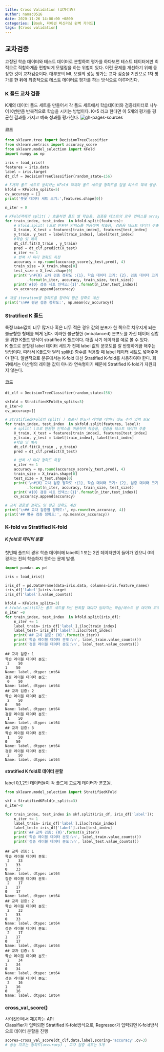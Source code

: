 ```yaml
---
title: Cross Validation (교차검증)
author: nanac0516
date: 2020-11-26 14:00:00 +0800
categories: [Book, 파이썬 머신러닝 완벽 가이드]
tags: [Cross validation]
---
```

##  교차검증
고정된 학습 데이터와 테스트 데이터로 분할하여 평가를 하다보면 테스트 데이터에만 최적으로 적합하게끔 편향되게 모델링을 하는 위험이 있다.
이런 문제를 개선하기 위해 등장한 것이 교차검증이다.
대부분의 ML 모델의 성능 평가는 교차 검증을 기반으로 1차 평가를 한 뒤에 최종적으로 테스트 데이터로 평가를 하는 방식으로 이루어진다.

### K 폴드 교차 검증
K개의 데이터 폴드 세트를 만들어서 각 폴드 세트에서 학습데이터와 검증데이터로 나누어 K번만큼 반복적으로 학습을 시키는 방법이다.
K=5 라고 한다면 이 5개의 평가를 평균한 결과를 가지고 예측 성과를 평가한다.
![gh-pages-sources](/assets/img/sample/k_fold_CV.png)
#### 코드
``` python
from sklearn.tree import DecisionTreeClassifier
from sklearn.metrics import accuracy_score
from sklearn.model_selection import KFold
import numpy as np

iris = load_iris()
features = iris.data
label = iris.target
dt_clf = DecisionTreeClassifier(random_state=156)

# 5개의 폴드 세트로 분리하는 KFold 객체와 폴드 세트별 정확도를 담을 리스트 객체 생성.
kfold = KFold(n_splits=5)
cv_accuracy = []
print('붓꽃 데이터 세트 크기:',features.shape[0])

n_iter = 0

# KFold객체의 split( ) 호출하면 폴드 별 학습용, 검증용 테스트의 로우 인덱스를 array로 반환  
for train_index, test_index  in kfold.split(features):
    # kfold.split( )으로 반환된 인덱스를 이용하여 학습용, 검증용 테스트 데이터 추출
    X_train, X_test = features[train_index], features[test_index]
    y_train, y_test = label[train_index], label[test_index]
    #학습 및 예측
    dt_clf.fit(X_train , y_train)    
    pred = dt_clf.predict(X_test)
    n_iter += 1
    # 반복 시 마다 정확도 측정
    accuracy = np.round(accuracy_score(y_test,pred), 4)
    train_size = X_train.shape[0]
    test_size = X_test.shape[0]
    print('\n#{0} 교차 검증 정확도 :{1}, 학습 데이터 크기: {2}, 검증 데이터 크기: {3}'
          .format(n_iter, accuracy, train_size, test_size))
    print('#{0} 검증 세트 인덱스:{1}'.format(n_iter,test_index))
    cv_accuracy.append(accuracy)

# 개별 iteration별 정확도를 합하여 평균 정확도 계산
print('\n## 평균 검증 정확도:', np.mean(cv_accuracy))
```

### Stratified K 폴드
  특정 label값이 너무 많거나 혹은 너무 적은 경우 값의 분포가 한 쪽으로 치우지게 되는 불균형한 형태를 띄게 된다. 이러한 불균형한 (imbalanced) 분포도를 가진 데이터 집합을 위한 K폴드 방식이 stratified K 폴드이다. 대출 사기 데이터를 예로 볼 수 있다.\
  K 폴드로 분할된 label 데이터 세트가 전체 label 값의 분포도를 잘 반영하게끔 해주는 방법이다. 따라서 K폴드와 달리 splilt() 함수를 적용할 때 label 데이터 세트도 넣어주어야 한다.
  일반적으로 분류에서는 K-fold 대신 Stratified K-fold를 사용하여야 한다. 회귀에서는 이산형의 레이블 값이 아니라 연속형이기 때문에 Stratified K-fold가 지원되지 않는다.

#### 코드
```python
dt_clf = DecisionTreeClassifier(random_state=156)

skfold = StratifiedKFold(n_splits=3)
n_iter=0
cv_accuracy=[]

# StratifiedKFold의 split( ) 호출시 반드시 레이블 데이터 셋도 추가 입력 필요  
for train_index, test_index  in skfold.split(features, label):
    # split( )으로 반환된 인덱스를 이용하여 학습용, 검증용 테스트 데이터 추출
    X_train, X_test = features[train_index], features[test_index]
    y_train, y_test = label[train_index], label[test_index]
    #학습 및 예측
    dt_clf.fit(X_train , y_train)    
    pred = dt_clf.predict(X_test)

    # 반복 시 마다 정확도 측정
    n_iter += 1
    accuracy = np.round(accuracy_score(y_test,pred), 4)
    train_size = X_train.shape[0]
    test_size = X_test.shape[0]
    print('\n#{0} 교차 검증 정확도 :{1}, 학습 데이터 크기: {2}, 검증 데이터 크기: {3}'
          .format(n_iter, accuracy, train_size, test_size))
    print('#{0} 검증 세트 인덱스:{1}'.format(n_iter,test_index))
    cv_accuracy.append(accuracy)

# 교차 검증별 정확도 및 평균 정확도 계산
print('\n## 교차 검증별 정확도:', np.round(cv_accuracy, 4))
print('## 평균 검증 정확도:', np.mean(cv_accuracy))

```
### K-fold vs Stratified K-fold
##### K fold로 데이터 분할
  첫번째 폴드의 경우 학습 데이터에 label이 1 또는 2인 데이터만이 들어가 있으니 0의 경우는 전혀 학습하지 못하는 문제 발생.
``` python
import pandas as pd

iris = load_iris()

iris_df = pd.DataFrame(data=iris.data, columns=iris.feature_names)
iris_df['label']=iris.target
iris_df['label'].value_counts()

kfold = KFold(n_splits=3)
# kfold.split(X)는 폴드 세트를 5번 반복할 때마다 달라지는 학습/테스트 용 데이터 로우 인덱스 번호 반환.
n_iter =0
for train_index, test_index  in kfold.split(iris_df):
    n_iter += 1
    label_train= iris_df['label'].iloc[train_index]
    label_test= iris_df['label'].iloc[test_index]
    print('## 교차 검증: {0}'.format(n_iter))
    print('학습 레이블 데이터 분포:\n', label_train.value_counts())
    print('검증 레이블 데이터 분포:\n', label_test.value_counts())
```
```
## 교차 검증: 1
학습 레이블 데이터 분포:
 2    50
1    50
Name: label, dtype: int64
검증 레이블 데이터 분포:
 0    50
Name: label, dtype: int64
## 교차 검증: 2
학습 레이블 데이터 분포:
 2    50
0    50
Name: label, dtype: int64
검증 레이블 데이터 분포:
 1    50
Name: label, dtype: int64
## 교차 검증: 3
학습 레이블 데이터 분포:
 1    50
0    50
Name: label, dtype: int64
검증 레이블 데이터 분포:
 2    50
Name: label, dtype: int64
```
#### stratified K fold로 데이터 분할
  label 0,1,2인 데이터들이 각 폴드에 고르게 데이터가 분포됨.

``` python
from sklearn.model_selection import StratifiedKFold

skf = StratifiedKFold(n_splits=3)
n_iter=0

for train_index, test_index in skf.split(iris_df, iris_df['label']):
    n_iter += 1
    label_train= iris_df['label'].iloc[train_index]
    label_test= iris_df['label'].iloc[test_index]
    print('## 교차 검증: {0}'.format(n_iter))
    print('학습 레이블 데이터 분포:\n', label_train.value_counts())
    print('검증 레이블 데이터 분포:\n', label_test.value_counts())
```
```
## 교차 검증: 1
학습 레이블 데이터 분포:
 2    33
1    33
0    33
Name: label, dtype: int64
검증 레이블 데이터 분포:
 2    17
1    17
0    17
Name: label, dtype: int64
## 교차 검증: 2
학습 레이블 데이터 분포:
 2    33
1    33
0    33
Name: label, dtype: int64
검증 레이블 데이터 분포:
 2    17
1    17
0    17
Name: label, dtype: int64
## 교차 검증: 3
학습 레이블 데이터 분포:
 2    34
1    34
0    34
Name: label, dtype: int64
검증 레이블 데이터 분포:
 2    16
1    16
0    16
Name: label, dtype: int64
```
### cross_val_score()
사이킷런에서 제공하는 API\
Classifier가 입력되면 Stratified K-fold방식으로, Regressor가 입력되면 K-fold방식으로 데이터 분할을 진행
``` python
scores=cross_val_score(dt_clf,data,label,scoring='accuracy',cv=3)
# 성능 지표는 정확도(accuracy) , 교차 검증 세트는 3개
```
